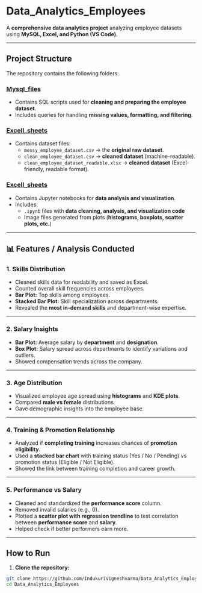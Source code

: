 # Data_Analytics_Employees

A **comprehensive data analytics project** analyzing employee datasets using **MySQL, Excel, and Python (VS Code)**.

---

## **Project Structure**

The repository contains the following folders:

### [Mysql_files](./Mysql_files)
- Contains SQL scripts used for **cleaning and preparing the employee dataset**.
- Includes queries for handling **missing values, formatting, and filtering**.

### [Excell_sheets](./Excell_sheets)
- Contains dataset files:  
  - `messy_employee_dataset.csv` → the **original raw dataset**.  
  - `clean_employee_dataset.csv` → **cleaned dataset** (machine-readable).  
  - `clean_employee_dataset_readable.xlsx` → **cleaned dataset** (Excel-friendly, readable format).
### [Excell_sheets](./Excell_sheets)
- Contains Jupyter notebooks for **data analysis and visualization**.
- Includes:  
  - `.ipynb` files with **data cleaning, analysis, and visualization code**  
  - Image files generated from plots (**histograms, boxplots, scatter plots, etc.**)

---

## 📊 Features / Analysis Conducted

### **1. Skills Distribution**
- Cleaned skills data for readability and saved as Excel.  
- Counted overall skill frequencies across employees.  
- **Bar Plot:** Top skills among employees.  
- **Stacked Bar Plot:** Skill specialization across departments.  
- Revealed the **most in-demand skills** and department-wise expertise.

---

### **2. Salary Insights**
- **Bar Plot:** Average salary by **department** and **designation**.  
- **Box Plot:** Salary spread across departments to identify variations and outliers.  
- Showed compensation trends across the company.

---

### **3. Age Distribution**
- Visualized employee age spread using **histograms** and **KDE plots**.  
- Compared **male vs female** distributions.  
- Gave demographic insights into the employee base.

---

### **4. Training & Promotion Relationship**
- Analyzed if **completing training** increases chances of **promotion eligibility**.  
- Used a **stacked bar chart** with training status (Yes / No / Pending) vs promotion status (Eligible / Not Eligible).  
- Showed the link between training completion and career growth.

---

### **5. Performance vs Salary**
- Cleaned and standardized the **performance score** column.  
- Removed invalid salaries (e.g., 0).  
- Plotted a **scatter plot with regression trendline** to test correlation between **performance score** and **salary**.  
- Helped check if better performers earn more.

---

## **How to Run**

1. **Clone the repository:**

```bash
git clone https://github.com/Indukurivigneshvarma/Data_Analytics_Employees.git
cd Data_Analytics_Employees
